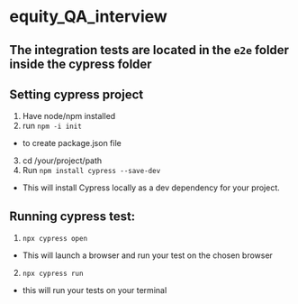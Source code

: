 # equity_QA_interview

## The integration tests are located in the `e2e` folder inside the cypress folder

## Setting cypress project

1. Have node/npm installed
2. run `npm -i init`
- to create package.json file
3. cd /your/project/path
4. Run `npm install cypress --save-dev`
- This will install Cypress locally as a dev dependency for your project.

## Running cypress test:
1. `npx cypress open` 
- This will launch a browser and run your test on the chosen browser
2. `npx cypress run`
- this will run your tests on your terminal

